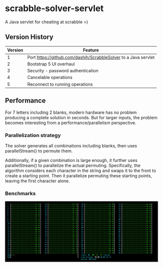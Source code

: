 # scrabble-solver-servlet
A Java servlet for cheating at scrabble =)

## Version History
| Version | Feature |
| ------- | ------- |
| 1       | Port https://github.com/dashih/ScrabbleSolver to a Java servlet |
| 2       | Bootstrap 5 UI overhaul |
| 3       | Security - password authentication |
| 4       | Cancelable operations |
| 5       | Reconnect to running operations |

## Performance
For 7 letters including 2 blanks, modern hardware has no problem producing a complete solution in seconds. But for larger inputs, the problem becomes interesting from a performance/parallelism perspective.

### Parallelization strategy
The solver generates all combinations including blanks, then uses parallelStream() to permute them.

Additionally, if a given combination is large enough, it further uses parallelStream() to parallelize the actual permuting. Specifically, the algorithm considers each character in the string and swaps it to the front to create a starting point. Then it parallelize permuting these starting points, leaving the first character alone.

### Benchmarks
![Alt text](readme-img/cpu-max.png?raw=true)
